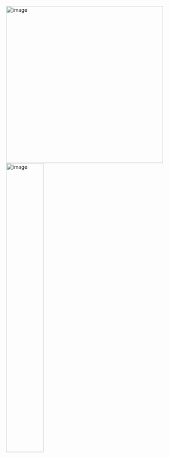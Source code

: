 <img width="429" alt="image" src="https://user-images.githubusercontent.com/60467872/216766109-6d8b503c-bb0c-46bb-8d0f-1d37753744cc.png">
<img width="45%" alt="image" src="https://user-images.githubusercontent.com/60467872/216766093-8bf114b3-685f-4522-b563-a2e8d86deada.png">
